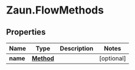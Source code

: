 # Zaun.FlowMethods

## Properties
Name | Type | Description | Notes
------------ | ------------- | ------------- | -------------
**name** | [**Method**](Method.md) |  | [optional] 


